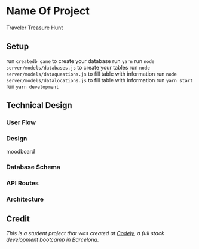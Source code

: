 # Name Of Project

Traveler Treasure Hunt

## Setup

run `createdb game` to create your database
run `yarn`
run `node server/models/databases.js` to create your tables
run `node server/models/dataquestions.js` to fill table with information
run `node server/models/datalocations.js` to fill table with information
run `yarn start`
run `yarn development`


## Technical Design

### User Flow

### Design

moodboard

### Database Schema

### API Routes

### Architecture

## Credit

​*This is a student project that was
created at [Codely](http://codely.tech), a full stack development bootcamp in Barcelona.*
